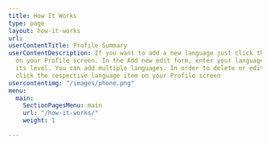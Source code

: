 ```yaml
---
title: How It Works
type: page
layout: how-it-works
url: 
userContentTitle: Profile Summary
userContentDescription: If you want to add a new language just click the Add icon
  on your Profile screen. In the Add new edit form, enter your language and specify
  its level. You can add multiple languages. In order to delete or edit your language
  click the respective language item on your Profile screen
usercontentimg: "/images/phone.png"
menu:
  main:
    SectionPagesMenu: main
    url: "/how-it-works/"
    weight: 1

---
```

